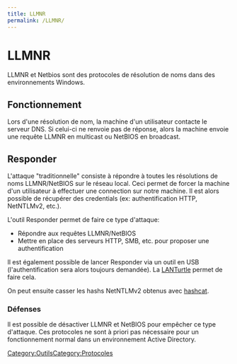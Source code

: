 ```yaml
---
title: LLMNR
permalink: /LLMNR/
---
```


# LLMNR

LLMNR et Netbios sont des protocoles de résolution de noms dans des environnements Windows.

Fonctionnement
--------------

Lors d'une résolution de nom, la machine d'un utilisateur contacte le serveur DNS. Si celui-ci ne renvoie pas de réponse, alors la machine envoie une requête LLMNR en multicast ou NetBIOS en broadcast.

Responder
---------

L'attaque "traditionnelle" consiste à répondre à toutes les résolutions de noms LLMNR/NetBIOS sur le réseau local. Ceci permet de forcer la machine d'un utilisateur à effectuer une connection sur notre machine. Il est alors possible de récupérer des credentials (ex: authentification HTTP, NetNTLMv2, etc.).

L'outil Responder permet de faire ce type d'attaque:

-   Répondre aux requêtes LLMNR/NetBIOS
-   Mettre en place des serveurs HTTP, SMB, etc. pour proposer une authentification

Il est également possible de lancer Responder via un outil en USB (l'authentification sera alors toujours demandée). La [LANTurtle](/LANTurtle "wikilink") permet de faire cela.

On peut ensuite casser les hashs NetNTLMv2 obtenus avec [hashcat](/hashcat "wikilink").

### Défenses

Il est possible de désactiver LLMNR et NetBIOS pour empêcher ce type d'attaque. Ces protocoles ne sont à priori pas nécessaire pour un fonctionnement normal dans un environnement Active Directory.

[Category:Outils](/Category:Outils "wikilink")[Category:Protocoles](/Category:Protocoles "wikilink")
